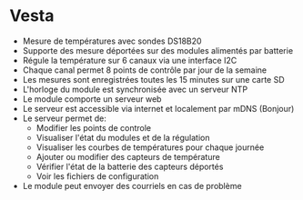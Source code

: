 ﻿# Vesta


- Mesure de températures avec sondes DS18B20
- Supporte des mesure déportées sur des modules alimentés par batterie
- Régule la température sur 6 canaux via une interface I2C
- Chaque canal permet 8 points de contrôle par jour de la semaine
- Les mesures sont enregistrées toutes les 15 minutes sur une carte SD
- L'horloge du module est synchronisée avec un serveur NTP
- Le module comporte un serveur web
- Le serveur est accessible via internet et localement par mDNS (Bonjour) 
- Le serveur permet de:
	- Modifier les points de controle
	- Visualiser l'état du modules et de la régulation
	- Visualiser les courbes de températures pour chaque journée
	- Ajouter ou modifier des capteurs de température
	- Vérifier l'état de la batterie des capteurs déportés
	- Voir les fichiers de configuration
- Le module peut envoyer des courriels en cas de problème
